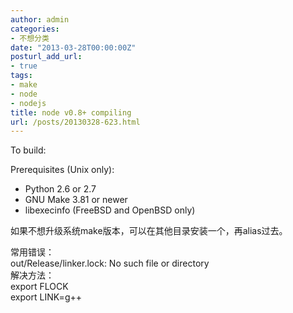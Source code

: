 ```yaml
---
author: admin
categories:
- 不想分类
date: "2013-03-28T00:00:00Z"
posturl_add_url:
- true
tags:
- make
- node
- nodejs
title: node v0.8+ compiling
url: /posts/20130328-623.html
---
```

To build:

Prerequisites (Unix only):

* Python 2.6 or 2.7  
* GNU Make 3.81 or newer  
* libexecinfo (FreeBSD and OpenBSD only)

如果不想升级系统make版本，可以在其他目录安装一个，再alias过去。

常用错误：  
out/Release/linker.lock: No such file or directory  
解决方法：  
export FLOCK  
export LINK=g++